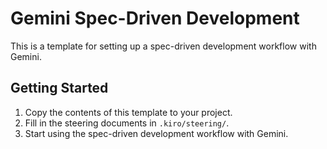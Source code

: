 # Gemini Spec-Driven Development

This is a template for setting up a spec-driven development workflow with Gemini.

## Getting Started

1.  Copy the contents of this template to your project.
2.  Fill in the steering documents in `.kiro/steering/`.
3.  Start using the spec-driven development workflow with Gemini.
